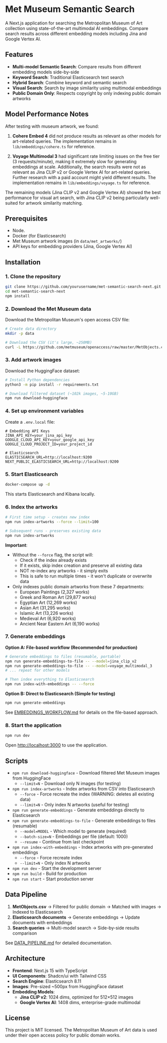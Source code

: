 # Met Museum Semantic Search

A Next.js application for searching the Metropolitan Museum of Art collection using state-of-the-art multimodal AI embeddings. Compare search results across different embedding models including Jina and Google Vertex AI.

## Features

- **Multi-model Semantic Search**: Compare results from different embedding models side-by-side
- **Keyword Search**: Traditional Elasticsearch text search
- **Hybrid Search**: Combine keyword and semantic search
- **Visual Search**: Search by image similarity using multimodal embeddings
- **Public Domain Only**: Respects copyright by only indexing public domain artworks

## Model Performance Notes

After testing with museum artwork, we found:

1. **Cohere Embed 4** did not produce results as relevant as other models for art-related queries. The implementation remains in `lib/embeddings/cohere.ts` for reference.

2. **Voyage Multimodal 3** had significant rate limiting issues on the free tier (3 requests/minute), making it extremely slow for generating embeddings at scale. Additionally, the search results were not as relevant as Jina CLIP v2 or Google Vertex AI for art-related queries. Further research with a paid account might yield different results. The implementation remains in `lib/embeddings/voyage.ts` for reference.

The remaining models (Jina CLIP v2 and Google Vertex AI) showed the best performance for visual art search, with Jina CLIP v2 being particularly well-suited for artwork similarity matching.

## Prerequisites

- Node.
- Docker (for Elasticsearch)
- Met Museum artwork images (in `data/met_artworks/`)
- API keys for embedding providers (Jina, Google Vertex AI)

## Installation

### 1. Clone the repository

```bash
git clone https://github.com/yourusername/met-semantic-search-next.git
cd met-semantic-search-next
npm install
```

### 2. Download the Met Museum data

Download the Metropolitan Museum's open access CSV file:

```bash
# Create data directory
mkdir -p data

# Download the CSV (it's large, ~250MB)
curl -L https://github.com/metmuseum/openaccess/raw/master/MetObjects.csv -o data/MetObjects.csv
```

### 3. Add artwork images

Download the HuggingFace dataset:
```bash
# Install Python dependencies
python3 -m pip install -r requirements.txt

# Download filtered dataset (~102k images, ~5-10GB)
npm run download-huggingface
```


### 4. Set up environment variables

Create a `.env.local` file:

```env
# Embedding API Keys
JINA_API_KEY=your_jina_api_key
GOOGLE_CLOUD_API_KEY=your_google_api_key
GOOGLE_CLOUD_PROJECT_ID=your_project_id

# Elasticsearch
ELASTICSEARCH_URL=http://localhost:9200
NEXT_PUBLIC_ELASTICSEARCH_URL=http://localhost:9200
```

### 5. Start Elasticsearch

```bash
docker-compose up -d
```

This starts Elasticsearch and Kibana locally.

### 6. Index the artworks

```bash
# First time setup - creates new index
npm run index-artworks --force --limit=100

# Subsequent runs - preserves existing data
npm run index-artworks
```

**Important**: 
- Without the `--force` flag, the script will:
  - Check if the index already exists
  - If it exists, skip index creation and preserve all existing data
  - NOT re-index any artworks - it simply exits
  - This is safe to run multiple times - it won't duplicate or overwrite data
- Only indexes public domain artworks from these 7 departments:
  - European Paintings (2,327 works)
  - Greek and Roman Art (29,877 works)
  - Egyptian Art (12,269 works)
  - Asian Art (31,295 works)
  - Islamic Art (13,226 works)
  - Medieval Art (6,920 works)
  - Ancient Near Eastern Art (6,190 works)

### 7. Generate embeddings

**Option A: File-based workflow (Recommended for production)**
```bash
# Generate embeddings to files (resumable, portable)
npm run generate-embeddings-to-file -- --model=jina_clip_v2
npm run generate-embeddings-to-file -- --model=voyage_multimodal_3
# ... repeat for other models

# Then index everything to Elasticsearch
npm run index-with-embeddings -- --force
```

**Option B: Direct to Elasticsearch (Simple for testing)**
```bash
npm run generate-embeddings
```

See [EMBEDDINGS_WORKFLOW.md](EMBEDDINGS_WORKFLOW.md) for details on the file-based approach.

### 8. Start the application

```bash
npm run dev
```

Open [http://localhost:3000](http://localhost:3000) to use the application.

## Scripts

- `npm run download-huggingface` - Download filtered Met Museum images from HuggingFace
  - `--limit=N` - Download only N images (for testing)
- `npm run index-artworks` - Index artworks from CSV into Elasticsearch
  - `--force` - Force recreate the index (WARNING: deletes all existing data)
  - `--limit=N` - Only index N artworks (useful for testing)
- `npm run generate-embeddings` - Generate embeddings directly to Elasticsearch
- `npm run generate-embeddings-to-file` - Generate embeddings to files (resumable)
  - `--model=MODEL` - Which model to generate (required)
  - `--batch-size=N` - Embeddings per file (default: 1000)
  - `--resume` - Continue from last checkpoint
- `npm run index-with-embeddings` - Index artworks with pre-generated embeddings
  - `--force` - Force recreate index
  - `--limit=N` - Only index N artworks
- `npm run dev` - Start the development server
- `npm run build` - Build for production
- `npm run start` - Start production server

## Data Pipeline

1. **MetObjects.csv** → Filtered for public domain → Matched with images → Indexed to Elasticsearch
2. **Elasticsearch documents** → Generate embeddings → Update documents with embeddings
3. **Search queries** → Multi-model search → Side-by-side results comparison

See [DATA_PIPELINE.md](DATA_PIPELINE.md) for detailed documentation.

## Architecture

- **Frontend**: Next.js 15 with TypeScript
- **UI Components**: Shadcn/ui with Tailwind CSS
- **Search Engine**: Elasticsearch 8.11
- **Images**: Pre-sized ~500px from HuggingFace dataset
- **Embedding Models**: 
  - **Jina CLIP v2**: 1024 dims, optimized for 512×512 images
  - **Google Vertex AI**: 1408 dims, enterprise-grade multimodal

## License

This project is MIT licensed. The Metropolitan Museum of Art data is used under their open access policy for public domain works.